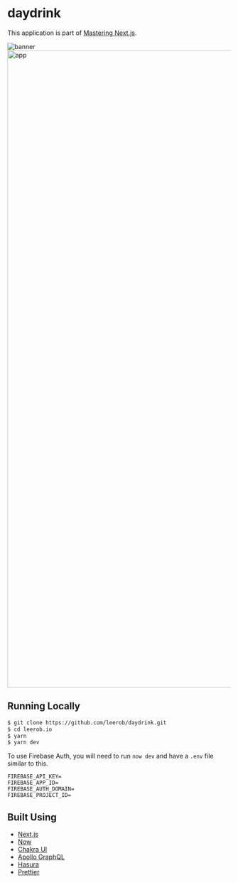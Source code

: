# daydrink

This application is part of [Mastering Next.js](https://masteringnextjs.com/).

![banner](https://user-images.githubusercontent.com/9113740/74108760-1c6cb600-4b43-11ea-9932-dfb3c87ac843.png)
<img width="1433" alt="app" src="https://user-images.githubusercontent.com/9113740/74108763-21ca0080-4b43-11ea-9cb3-59d39bc2842b.png">

## Running Locally

```bash
$ git clone https://github.com/leerob/daydrink.git
$ cd leerob.io
$ yarn
$ yarn dev
```

To use Firebase Auth, you will need to run `now dev` and have a `.env` file similar to this.

```
FIREBASE_API_KEY=
FIREBASE_APP_ID=
FIREBASE_AUTH_DOMAIN=
FIREBASE_PROJECT_ID=
```

## Built Using

-   [Next.js](https://nextjs.org/)
-   [Now](https://zeit.co/now)
-   [Chakra UI](https://chakra-ui.com/)
-   [Apollo GraphQL](https://www.apollographql.com/docs/react/)
-   [Hasura](https://hasura.io/)
-   [Prettier](https://prettier.io/)
